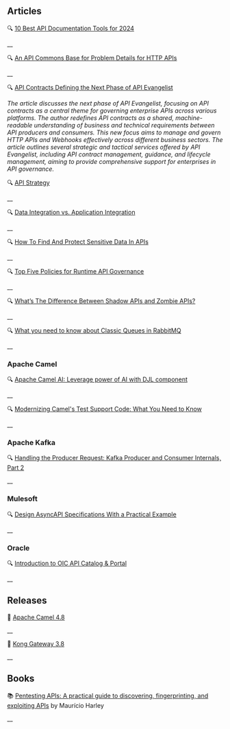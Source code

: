 ## Articles

🔍 [10 Best API Documentation Tools for 2024](https://nordicapis.com/10-best-api-documentation-tools-for-2024/)

__

🔍 [An API Commons Base for Problem Details for HTTP APIs](https://apievangelist.com/2024/09/27/an-api-commons-base-for-problem-details-for-http-apis/)

__

🔍 [API Contracts Defining the Next Phase of API Evangelist](https://apievangelist.com/2024/09/02/api-contracts-defining-next-phase-of-api-evangelist/)

_The article discusses the next phase of API Evangelist, focusing on API contracts as a central theme for governing enterprise APIs across various platforms. The author redefines API contracts as a shared, machine-readable understanding of business and technical requirements between API producers and consumers. This new focus aims to manage and govern HTTP APIs and Webhooks effectively across different business sectors. The article outlines several strategic and tactical services offered by API Evangelist, including API contract management, guidance, and lifecycle management, aiming to provide comprehensive support for enterprises in API governance._

🔍 [API Strategy](https://apievangelist.com/2024/09/25/api-strategy/)

__

🔍 [Data Integration vs. Application Integration](https://boomi.com/blog/data-integration-vs-application-integration/)

__

🔍 [How To Find And Protect Sensitive Data In APIs](https://nordicapis.com/how-to-find-and-protect-sensitive-data-in-apis/)

__

🔍 [Top Five Policies for Runtime API Governance](https://traefik.io/blog/top-five-policies-for-runtime-api-governance/)

__

🔍 [What’s The Difference Between Shadow APIs and Zombie APIs?](https://nordicapis.com/whats-the-difference-between-shadow-apis-and-zombie-apis/)

__

🔍 [What you need to know about Classic Queues in RabbitMQ](https://www.cloudamqp.com/blog/what-you-need-to-know-about-classic-queues-in-rabbitmq.html)

__

### Apache Camel

🔍 [Apache Camel AI: Leverage power of AI with DJL component](https://camel.apache.org/blog/2024/09/camel-ai-examples/)

__


🔍 [Modernizing Camel's Test Support Code: What You Need to Know](https://camel.apache.org/blog/2024/09/modernizing-test-support/)

__


### Apache Kafka

🔍 [Handling the Producer Request: Kafka Producer and Consumer Internals, Part 2](https://www.confluent.io/blog/kafka-producer-internals-handling-producer-request/)

__

### Mulesoft

🔍 [Design AsyncAPI Specifications With a Practical Example](https://blogs.mulesoft.com/dev-guides/how-to-design-asyncapi-specifications/)

__

### Oracle

🔍 [Introduction to OIC API Catalog & Portal](https://niallcblogs.blogspot.com/2024/09/1024-introduction-to-oic-api-catalog.html)

__

## Releases

🚀 [Apache Camel 4.8](https://camel.apache.org/blog/2024/09/camel48-whatsnew/)

__

🚀 [Kong Gateway 3.8](https://konghq.com/blog/product-releases/kong-gateway-3-8)

__

## Books

📚 [Pentesting APIs: A practical guide to discovering, fingerprinting, and exploiting APIs](https://a.co/d/bZun1d6) by Maurício Harley 

__
